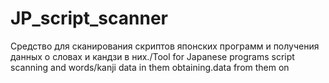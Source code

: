 # JP_script_scanner
Средство для сканирования скриптов японских программ и получения данных о словах и кандзи в них./Tool for Japanese programs script scanning and words/kanji data in them obtaining.data from them on
